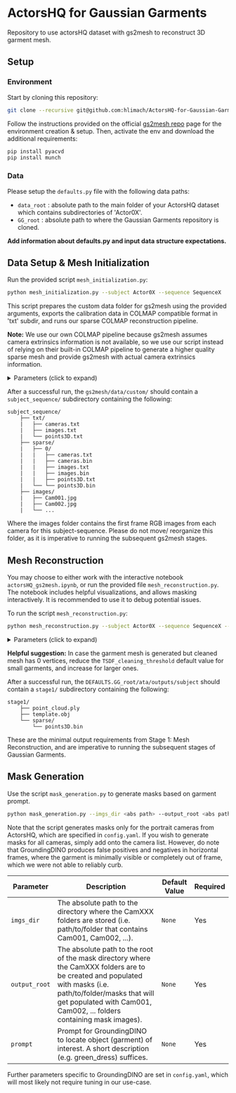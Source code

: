 # ActorsHQ for Gaussian Garments
Repository to use actorsHQ dataset with gs2mesh to reconstruct 3D garment mesh.
## Setup
### Environment
Start by cloning this repository:
```bash
git clone --recursive git@github.com:hlimach/ActorsHQ-for-Gaussian-Garments.git
```

Follow the instructions provided on the official [gs2mesh repo](https://github.com/yanivw12/gs2mesh/tree/main) page for the environment creation & setup. Then, activate the env and download the additional requirements:
```bash
pip install pyacvd
pip install munch
```
### Data
Please setup the `defaults.py` file with the following data paths:
- `data_root` : absolute path to the main folder of your ActorsHQ dataset which contains subdirectories of 'Actor0X'.
- `GG_root` : absolute path to where the Gaussian Garments repository is cloned.


**Add information about defaults.py and input data structure expectations.**

## Data Setup & Mesh Initialization
Run the provided script `mesh_initialization.py`:
```bash
python mesh_initialization.py --subject Actor0X --sequence SequenceX
``` 
This script prepares the custom data folder for gs2mesh using the provided arguments, exports the calibration data in COLMAP compatible format in 'txt' subdir, and runs our sparse COLMAP reconstruction pipeline. 

**Note:** We use our own COLMAP pipeline because gs2mesh assumes camera extrinsics information is not available, so we use our script instead of relying on their built-in COLMAP pipeline to generate a higher quality sparse mesh and provide gs2mesh with actual camera extrinsics information.

<details>
<summary> Parameters (click to expand) </summary>

| Parameter       | Description                                                                 | Default Value | Required |
|-----------------|-----------------------------------------------------------------------------|---------------|----------|
| `--subject`  `-s`   | Subject folder name that contains the sequence folders (e.g. Actor06).                                     | `None`        | Yes      |
| `--sequence`   `-q` | Sequence folder name (e.g. Sequence1).                                  | `None`        | Yes      |
| `--resolution` `-r` | Resolution folder of ActorsHQ images (e.g. 1x).                                         | `4x`    | No       |
| `--ff` | Frame number to use as the first frame for each camera.                                              | 0 | No |
| `--no_gpu` | Whether to use GPU for feature extraction and matching.                                    | False           | No       |

</details>

After a successful run, the `gs2mesh/data/custom/` should contain a `subject_sequence/` subdirectory containing the following:
```
subject_sequence/
    ├── txt/         
    |   ├── cameras.txt 
    |   ├── images.txt 
    |   └── points3D.txt 
    ├── sparse/         
    |   ├── 0/         
    |   |   ├── cameras.txt 
    |   |   ├── cameras.bin 
    |   |   ├── images.txt 
    |   |   ├── images.bin
    |   |   ├── points3D.txt
    |   └── └── points3D.bin
    ├── images/     
    |   ├── Cam001.jpg
    |   ├── Cam002.jpg 
    |   └── ...
```
Where the images folder contains the first frame RGB images from each camera for this subject-sequence. Please do not move/ reorganize this folder, as it is imperative to running the subsequent gs2mesh stages. 

## Mesh Reconstruction
You may choose to either work with the interactive notebook `actorsHQ_gs2mesh.ipynb`, or run the provided file `mesh_reconstruction.py`.
The notebook includes helpful visualizations, and allows masking interactively. It is recommended to use it to debug potential issues.

To run the script `mesh_reconstruction.py`:
```bash
python mesh_reconstruction.py --subject Actor0X --sequence SequenceX --garment_type Gtype --masker_prompt Prompt --masker_automask 
```
<details>
<summary> Parameters (click to expand) </summary>

| Parameter       | Description                                                                 | Default Value | Required |
|-----------------|-----------------------------------------------------------------------------|---------------|----------|
| `--subject`  `-s`   | Subject folder name that contains the sequence folders (e.g. Actor06).                                     | `None`        | Yes      |
| `--sequence`   `-q` | Sequence folder name (e.g. Sequence1).                                  | `None`        | Yes      |
| `garment_type`   `-g`  | The garment label to be processed, must be one of [upper, lower, dress], where upper corresponds to tops, sweaters, jackets, etc., lower corresponds to pants, shorts, etc., and dress is self-explanatory.                                   | `None`          | Yes       |
| `masker_prompt`       | Prompt for GroundingDINO to segment out the garment of intrest. A short description (e.g. green_dress) suffices.                                | `None`        | Yes       |

Further parameter details can be found on the [gs2mesh repo](https://github.com/yanivw12/gs2mesh/tree/main) under [Custom Data](https://github.com/yanivw12/gs2mesh?tab=readme-ov-file#custom-data), which we suggest checking out as well.
</details>

**Helpful suggestion:** In case the garment mesh is generated but cleaned mesh has 0 vertices, reduce the `TSDF_cleaning_threshold` default value for small garments, and increase for larger ones.

After a successful run, the `DEFAULTS.GG_root/ata/outputs/subject` should contain a `stage1/` subdirectory containing the following:
```
stage1/
    ├── point_cloud.ply
    ├── template.obj
    └── sparse/     
        └── points3D.bin
```
These are the minimal output requirements from Stage 1: Mesh Reconstruction, and are imperative to running the subsequent stages of Gaussian Garments.

## Mask Generation
Use the script `mask_generation.py` to generate masks based on garment prompt. 
```bash
python mask_generation.py --imgs_dir <abs path> --output_root <abs path> --prompt <garment>
```
Note that the script generates masks only for the portrait cameras from ActorsHQ, which are specified in `config.yaml`. If you wish to generate masks for all cameras, simply add onto the camera list. However, do note that GroundingDINO produces false positives and negatives in horizontal frames, where the garment is minimally visible or completely out of frame, which we were not able to reliably curb.

| Parameter       | Description                                                                 | Default Value | Required |
|-----------------|-----------------------------------------------------------------------------|---------------|----------|
| `imgs_dir`     | The absolute path to the directory where the CamXXX folders are stored (i.e. path/to/folder that contains Cam001, Cam002, ...).                                | `None`        | Yes      |
| `output_root`     | The absolute path to the root of the mask directory where the CamXXX folders are to be created and populated with masks (i.e. path/to/folder/masks that will get populated with Cam001, Cam002, ... folders containing mask images).                                   | `None`          | Yes       |
| `prompt`       | Prompt for GroundingDINO to locate object (garment) of interest. A short description (e.g. green_dress) suffices.                               | `None`        | Yes       |

Further parameters specific to GroundingDINO are set in `config.yaml`, which will most likely not require tuning in our use-case.